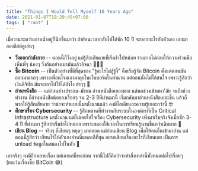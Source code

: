 ```yaml
---
title: "Things I Would Tell Myself 10 Years Ago"
date: 2021-01-07T19:29:45+07:00
tags: [ "rant" ]
---
```


เมื่อวานระหว่างอาบน้ำอยู่ก็นึกขึ้นมาว่า ถ้าย้อนเวลากลับไปได้ซัก 10 ปี จะบอกอะไรกับตัวเอง เลยมาลองลิสต์ดูเล่นๆ

* **วิ่งออกกำลังกาย** -- ตอนนี้ก็วิ่งอยู่ แค่รู้สึกเสียดายที่เริ่มช้าไปหน่อย ร่างกายไม่ค่อยให้ความร่วมมือ เห็นพี่ๆ น้องๆ วิ่งกันอย่างเมามันแล้วอิจฉา 🏃‍♂️💨
* **ซื้อ Bitcoin** -- เป็นตัวอย่างที่ดีที่สุดของ "รู้อะไรไม่สู้รู้งี้" คือเริ่มรู้จัก Bitcoin ตั้งแต่ตอนมันออกมาแรกๆ เพราะเพื่อนโรมเอามาคุยในเว็บบอร์ดในตำนาน แต่ตอนนั้นไม่ได้สนใจ เพราะรู้สึกว่า เงินดิจิทัล มันจะเอาไปใช้ได้ยังไง ฮ่าๆๆ 🤪
* **อ่านหนังสือ** -- แต่ก่อนช่วงประถม-มัธยม อ่านหนังสือเยอะมาก แต่พอช่วงเข้ามหา'ลัย จนถึงช่วงทำงาน ก็อ่านหนังสือน้อยลงเรื่อยๆ จน 2-3 ปีที่ผ่านมานี้ เริ่มกลับมาอ่านหนังสือเยอะขึ้น แล้วก็พาลให้รู้สึกเสียดาย ว่าน่าจะทำแบบนี้มาตั้งนานแล้ว คงมีไอเดียและความรู้เยอะกว่านี้ 🤓
* **ศึกษาเรื่อง Cybersecurity** -- รู้สึกพลาดที่ทำงานกับระบบในองค์กรที่เป็น Critical Infrastructure มาตั้งนาน แต่ไม่เคยใส่ใจเรื่อง Cybersecurity เพิ่งมาเริ่มจริงจังเมื่อซัก 3-4 ปี ที่ผ่านมา รู้สึกว่าเริ่มช้าไปหน่อย เพราะสมองใช้เวลาในการเรียนรู้นานขึ้นกว่าเดิมมาก 🐢
* **เขียน Blog** -- จริงๆ ก็เขียนๆ หยุดๆ มาตลอด แต่ก่อนเขียน Blog เพื่อให้คนอื่นเข้ามาอ่าน แต่ตอนนี้รู้สึกว่า เขียนไว้ให้ตัวเองอ่านนี่แหละดีที่สุด อยากเขียนเรื่องอะไรก็เขียนเลย เป็นการ unload ข้อมูลในสมองไปในตัว 🧠

เอาจริงๆ คงมีอีกหลายเรื่อง แต่เอาแค่นี้พอก่อน จากนี้ไปก็คิดว่าจะทำสิ่งเหล่านี้ทั้งหมดต่อไปเรื่อยๆ (ยกเว้นเรื่องซื้อ BitCoin 😅)
